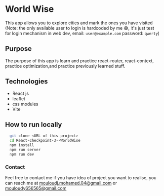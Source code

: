 # World Wise

This app allows you to explore cities and mark the ones you have visited
(Note: the only available user to login is hardcoded by me 😅, it's just test for login mechanism in web dev, email: `user@example.com`  password: `qwerty`)


## Purpose

The purpose of this app is learn and practice react-router, react-context, practice optimization,and practice previously learned stuff.

## Technologies

- React js
- leaflet
- css modules
- Vite

## How to run locally 

```bash
  git clone <URL of this project>
  cd React-checkpoint-3--WorldWise
  npm install
  npm run server
  npm run dev
```
### Contact

Feel free to contact me if you have idea of project you want to realise, you can reach me at mouloudj.mohamed.04@gmail.com or mouloudy656565@gmail.com
